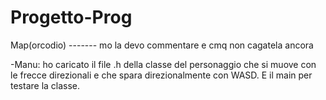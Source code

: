 # Progetto-Prog

Map(orcodio) ------- mo la devo commentare e cmq non cagatela ancora

-Manu: ho caricato il file .h della classe del personaggio che si muove con le frecce direzionali e che spara direzionalmente con WASD. E il main per testare la classe.
